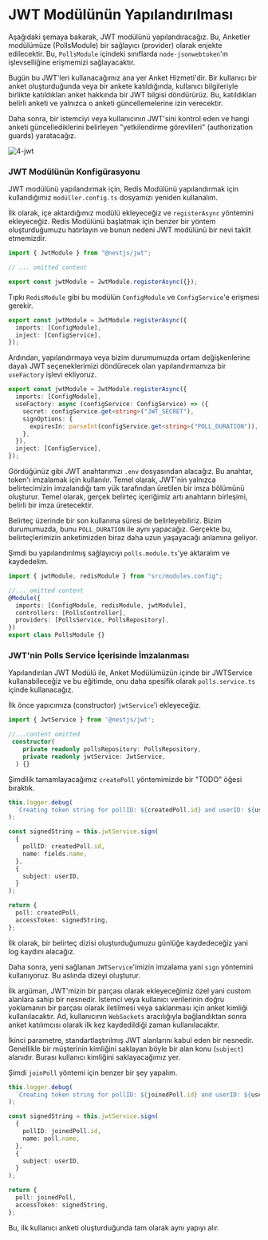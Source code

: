 # JWT Modülünün Yapılandırılması

Aşağıdaki şemaya bakarak, JWT modülünü yapılandıracağız. Bu, Anketler modülümüze (PollsModule) bir sağlayıcı (provider) olarak enjekte edilecektir. Bu, `PollsModule` içindeki sınıflarda `node-jsonwebtoken`'ın işlevselliğine erişmemizi sağlayacaktır.

Bugün bu JWT'leri kullanacağımız ana yer Anket Hizmeti'dir. Bir kullanıcı bir anket oluşturduğunda veya bir ankete katıldığında, kullanıcı bilgileriyle birlikte katıldıkları anket hakkında bir JWT bilgisi döndürürüz. Bu, katıldıkları belirli anketi ve yalnızca o anketi güncellemelerine izin verecektir.

Daha sonra, bir istemciyi veya kullanıcının JWT'sini kontrol eden ve hangi anketi güncellediklerini belirleyen "yetkilendirme görevlileri" (authorization guards) yaratacağız.

![4-jwt](https://user-images.githubusercontent.com/54971670/210043084-922455b1-6bb4-4ec8-a1f5-a120fb11102a.PNG)

### JWT Modülünün Konfigürasyonu

JWT modülünü yapılandırmak için, Redis Modülünü yapılandırmak için kullandığımız `modüller.config.ts` dosyamızı yeniden kullanalım.

İlk olarak, içe aktardığımız modülü ekleyeceğiz ve `registerAsync` yöntemini ekleyeceğiz. Redis Modülünü başlatmak için benzer bir yöntem oluşturduğumuzu hatırlayın ve bunun nedeni JWT modülünü bir nevi taklit etmemizdir.

```ts
import { JwtModule } from "@nestjs/jwt";

// ... omitted content

export const jwtModule = JwtModule.registerAsync({});
```

Tıpkı `RedisModule` gibi bu modülün `ConfigModule` ve `ConfigService`'e erişmesi gerekir.

```ts
export const jwtModule = JwtModule.registerAsync({
  imports: [ConfigModule],
  inject: [ConfigService],
});
```

Ardından, yapılandırmaya veya bizim durumumuzda ortam değişkenlerine dayalı JWT seçeneklerimizi döndürecek olan yapılandırmamıza bir `useFactory` işlevi ekliyoruz.

```ts
export const jwtModule = JwtModule.registerAsync({
  imports: [ConfigModule],
  useFactory: async (configService: ConfigService) => ({
    secret: configService.get<string>("JWT_SECRET"),
    signOptions: {
      expiresIn: parseInt(configService.get<string>("POLL_DURATION")),
    },
  }),
  inject: [ConfigService],
});
```

Gördüğünüz gibi JWT anahtarımızı `.env` dosyasından alacağız. Bu anahtar, token'ı imzalamak için kullanılır. Temel olarak, JWT'nin yalnızca belirtecimizin imzalandığı tam yük tarafından üretilen bir imza bölümünü oluşturur. Temel olarak, gerçek belirteç içeriğimiz artı anahtarın birleşimi, belirli bir imza üretecektir.

Belirteç üzerinde bir son kullanma süresi de belirleyebiliriz. Bizim durumumuzda, bunu `POLL_DURATION` ile aynı yapacağız. Gerçekte bu, belirteçlerimizin anketimizden biraz daha uzun yaşayacağı anlamına geliyor.

Şimdi bu yapılandırılmış sağlayıcıyı `polls.module.ts`'ye aktaralım ve kaydedelim.

```ts
import { jwtModule, redisModule } from "src/modules.config";

//... omitted content
@Module({
  imports: [ConfigModule, redisModule, jwtModule],
  controllers: [PollsController],
  providers: [PollsService, PollsRepository],
})
export class PollsModule {}
```

### JWT'nin Polls Service İçerisinde İmzalanması

Yapılandırılan JWT Modülü ile, Anket Modülümüzün içinde bir JWTService kullanabileceğiz ve bu eğitimde, onu daha spesifik olarak `polls.service.ts` içinde kullanacağız.

İlk önce yapıcımıza (constructor) `jwtService`'i ekleyeceğiz.

```ts
import { JwtService } from '@nestjs/jwt';

//...content omitted
 constructor(
    private readonly pollsRepository: PollsRepository,
    private readonly jwtService: JwtService,
  ) {}
```

Şimdilik tamamlayacağımız `createPoll` yöntemimizde bir "TODO" öğesi bıraktık.

```ts
this.logger.debug(
  `Creating token string for pollID: ${createdPoll.id} and userID: ${userID}`
);

const signedString = this.jwtService.sign(
  {
    pollID: createdPoll.id,
    name: fields.name,
  },
  {
    subject: userID,
  }
);

return {
  poll: createdPoll,
  accessToken: signedString,
};
```

İlk olarak, bir belirteç dizisi oluşturduğumuzu günlüğe kaydedeceğiz yani log kaydını alacağız.

Daha sonra, yeni sağlanan `JWTService`'imizin imzalama yani `sign` yöntemini kullanıyoruz. Bu aslında dizeyi oluşturur.

İlk argüman, JWT'mizin bir parçası olarak ekleyeceğimiz özel yani custom alanlara sahip bir nesnedir. İstemci veya kullanıcı verilerinin doğru yoklamanın bir parçası olarak iletilmesi veya saklanması için anket kimliği kullanılacaktır. Ad, kullanıcının `WebSockets` aracılığıyla bağlandıktan sonra anket katılımcısı olarak ilk kez kaydedildiği zaman kullanılacaktır.

İkinci parametre, standartlaştırılmış JWT alanlarını kabul eden bir nesnedir. Genellikle bir müşterinin kimliğini saklayan böyle bir alan konu (`subject`) alanıdır. Burası kullanıcı kimliğini saklayacağımız yer.

Şimdi `joinPoll` yöntemi için benzer bir şey yapalım.

```ts
this.logger.debug(
  `Creating token string for pollID: ${joinedPoll.id} and userID: ${userID}`
);

const signedString = this.jwtService.sign(
  {
    pollID: joinedPoll.id,
    name: poll.name,
  },
  {
    subject: userID,
  }
);

return {
  poll: joinedPoll,
  accessToken: signedString,
};
```

Bu, ilk kullanıcı anketi oluşturduğunda tam olarak aynı yapıyı alır.
